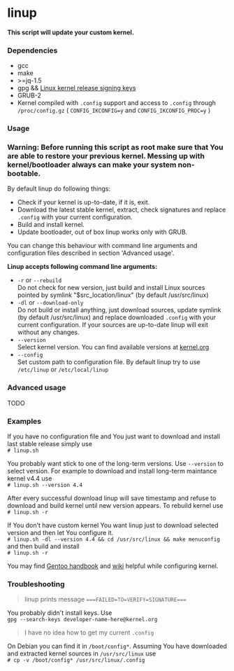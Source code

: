 # linup
**This script will update your custom kernel.**

### Dependencies

- gcc 
- make
- \>=jq-1.5
- gpg && [Linux kernel release signing keys](https://www.kernel.org/category/signatures.html)
- GRUB-2
- Kernel compiled with `.config` support and access to `.config` through `/proc/config.gz` ( `CONFIG_IKCONFIG=y` and `CONFIG_IKCONFIG_PROC=y` ) 



### Usage

### Warning: Before running this script as root make sure that You are able to restore your previous kernel.  Messing up with kernel/bootloader always can make your system non-bootable. 

By default linup do following things:
- Check if your kernel is up-to-date, if it is, exit.
- Download the latest stable kernel, extract, check signatures and replace `.config` with your current configuration.
- Build and install kernel.
- Update bootloader, out of box linup works only with GRUB.

You can change this behaviour with command line arguments and configuration files described in section 'Advanced usage'.

**Linup accepts following command line arguments:**

- `-r` or `--rebuild`  
Do not check for new version, just build and install Linux sources pointed by symlink "$src_location/linux" (by default /usr/src/linux)
- `-dl` or `--download-only`  
Do not build or install anything, just download sources, update symlink (by default /usr/src/linux) and replace downloaded `.config` with your current configuration.
If your sources are up-to-date linup will exit without any changes.
- `--version`  
Select kernel version. You can find available versions at [kernel.org](https://www.kernel.org/category/releases.html)
- `--config`  
Set custom path to configuration file. By default linup try to use `/etc/linup` or `/etc/local/linup`

### Advanced usage

TODO

### Examples

If you have no configuration file and You just want to download and install last stable release simply use  
`# linup.sh`

You probably want stick to one of the long-term versions.
Use `--version` to select version. For example to download and install long-term maintance kernel v4.4 use  
`# linup.sh --version 4.4`

After every successful download linup will save timestamp and refuse to download and build kernel until new version appears. To rebuild kernel use  
`# linup.sh -r`

If You don't have custom kernel You want linup just to download selected version and then let You configure it.  
`# linup.sh -dl --version 4.4 && cd /usr/src/linux && make menuconfig`  
and then build and install  
`# linup.sh -r`

You may find [Gentoo handbook](https://wiki.gentoo.org/wiki/Handbook:X86/Installation/Kernel) and [wiki](https://wiki.gentoo.org/wiki/Main_Page) helpful while configuring kernel.

### Troubleshooting
 > linup prints message `===FAILED=TO=VERIFY=SIGNATURE===` 
 
You probably didn't install keys. Use  
`gpg --search-keys developer-name-here@kernel.org`

> I have no idea how to get my current `.config`  

On Debian you can find it in `/boot/config*`. Assuming You have downloaded and extracted kernel sources in `/usr/src/linux` use  
`# cp -v /boot/config* /usr/src/linux/.config`

